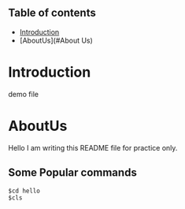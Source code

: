 ## Table of contents
* [Introduction](#Intoduction) 
* [AboutUs](#About Us)

# Introduction
demo file

# AboutUs
Hello I am writing this README file for practice only.

## Some Popular commands
```
$cd hello
$cls
```
